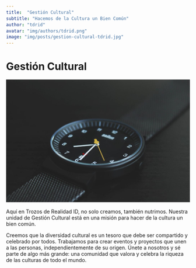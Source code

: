 ```yaml
---
title:  "Gestión Cultural"
subtitle: "Hacemos de la Cultura un Bien Común"
author: "tdrid"
avatar: "img/authors/tdrid.png"
image: "img/posts/gestion-cultural-tdrid.jpg"
---
```

<!-- Imagen: Incluye una imagen que refleje la diversidad cultural y el sentido de comunidad. -->

# Gestión Cultural
![Diversidad Cultural](img/posts/gestion-cultural-tdrid.jpg)

Aquí en Trozos de Realidad ID, no solo creamos, también nutrimos. Nuestra unidad de Gestión Cultural está en una misión para hacer de la cultura un bien común.

Creemos que la diversidad cultural es un tesoro que debe ser compartido y celebrado por todos. Trabajamos para crear eventos y proyectos que unen a las personas, independientemente de su origen. Únete a nosotros y sé parte de algo más grande: una comunidad que valora y celebra la riqueza de las culturas de todo el mundo.
